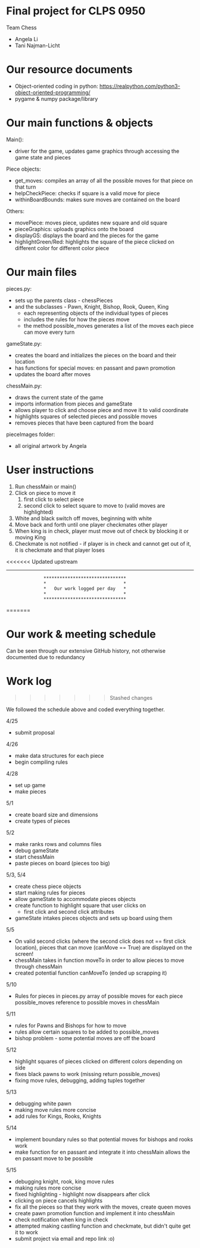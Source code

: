 # Final project for CLPS 0950

Team Chess
- Angela Li
- Tani Najman-Licht

# Our resource documents

- Object-oriented coding in python: https://realpython.com/python3-object-oriented-programming/
- pygame & numpy package/library


# Our main functions & objects

Main():

- driver for the game, updates game graphics through accessing the game state and pieces

Piece objects: 
    
- get_moves: compiles an array of all the possible moves for that piece on that turn 
- helpCheckPiece: checks if square is a valid move for piece
- withinBoardBounds: makes sure moves are contained on the board

Others: 

- movePiece: moves piece, updates new square and old square
- pieceGraphics: uploads graphics onto the board
- displayGS: displays the board and the pieces for the game
- highlightGreen/Red: highlights the square of the piece clicked on different color for different color piece

# Our main files

pieces.py:

- sets up the parents class - chessPieces
- and the subclasses - Pawn, Knight, Bishop, Rook, Queen, King
  - each representing objects of the individual types of pieces
  - includes the rules for how the pieces move
  - the method possible_moves generates a list of the moves each piece can move every turn 

gameState.py:

- creates the board and initializes the pieces on the board and their location
- has functions for special moves: en passant and pawn promotion
- updates the board after moves

chessMain.py:

- draws the current state of the game
- imports information from pieces and gameState
- allows player to click and choose piece and move it to valid coordinate
- highlights squares of selected pieces and possible moves
- removes pieces that have been captured from the board

pieceImages folder:

- all original artwork by Angela


# User instructions

1. Run chessMain or main()
2. Click on piece to move it
   1. first click to select piece
   2. second click to select square to move to (valid moves are highlighted) 
3. White and black switch off moves, beginning with white 
4. Move back and forth until one player checkmates other player
5. When king is in check, player must move out of check by blocking it or moving King
6. Checkmate is not notified - if player is in check and cannot get out of it, 
   it is checkmate and that player loses

<<<<<<< Updated upstream
- - - - - - - - - - - - - - - - - - - - - - - - - - - - - - - - - - - - - -

                  *******************************
                  *                             *
                  *   Our work logged per day   *
                  *                             *
                  *******************************
=======
# Our work & meeting schedule
                           
Can be seen through our extensive GitHub history, not otherwise documented due to redundancy


# Work log
>>>>>>> Stashed changes

We followed the schedule above and coded everything together.

4/25
- submit proposal

4/26
- make data structures for each piece
- begin compiling rules

4/28
- set up game 
- make pieces

5/1
- create board size and dimensions
- create types of pieces

5/2
- make ranks rows and columns files
- debug gameState
- start chessMain
- paste pieces on board (pieces too big)

5/3, 5/4
- create chess piece objects
- start making rules for pieces 
- allow gameState to accommodate pieces objects 
- create function to highlight square that user clicks on 
  - first click and second click attributes 
- gameState intakes pieces objects and sets up board using them

5/5
- On valid second clicks (where the second click does not == first click location), 
  pieces that can move (canMove == True) are displayed on the screen!
- chessMain takes in function moveTo in order to allow pieces to move
  through chessMain
- created potential function canMoveTo (ended up scrapping it)

5/10
- Rules for pieces in pieces.py array of possible moves for each piece 
  possible_moves reference to possible moves in chessMain

5/11
- rules for Pawns and Bishops for how to move
- rules allow certain squares to be added to possible_moves 
- bishop problem - some potential moves are off the board

5/12 
- highlight squares of pieces clicked on different colors
  depending on side 
- fixes black pawns to work (missing return possible_moves)
- fixing move rules, debugging, adding tuples together 

5/13
- debugging white pawn
- making move rules more concise 
- add rules for Kings, Rooks, Knights

5/14
- implement boundary rules so that potential moves for bishops and rooks work 
- make function for en passant and integrate it into chessMain 
  allows the en passant move to be possible

5/15 
- debugging knight, rook, king move rules 
- making rules more concise 
- fixed highlighting - highlight now disappears after click 
- clicking on piece cancels highlights 
- fix all the pieces so that they work with the moves, create queen moves
- create pawn promotion function and implement it into chessMain
- check notification when king in check 
- attempted making castling function and checkmate, but didn't quite get it to work
- submit project via email and repo link :o)